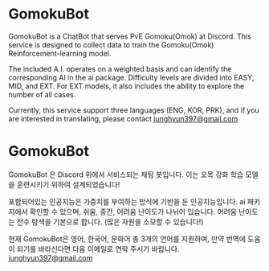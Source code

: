 # GomokuBot
 GomokuBot is a ChatBot that serves PvE Gomoku(Omok) at Discord. This service is designed to collect data to train the Gomoku(Omok) Reinforcement-learning model.

 The included A.I. operates on a weighted basis and can identify the corresponding AI in the ai package. Difficulty levels are divided into EASY, MID, and EXT. For EXT models, it also includes the ability to explore the number of all cases.

 Currently, this service support three languages (ENG, KOR, PRK), and if you are interested in translating, please contact junghyun397@gmail.com
 
# GomokuBot
 GomokuBot 은 Discord 위에서 서비스되는 채팅 봇입니다. 이는 오목 강화 학습 모델을 훈련시키기 위하여 설계되었습니다! 

 포함되어있는 인공지능은 가중치를 부여하는 방식에 기반을 둔 인공지능입니다. ai 패키지에서 확인할 수 있으며, 쉬움, 중간, 어려움 난이도가 나뉘어 있습니다. 어려움 난이도는 전수 탐색을 기본으로 합니다. (많은 자원을 소모할 수 있습니다!) 

 현재 GomokuBot은 영어, 한국어, 문화어 총 3개의 언어를 지원하며, 만약 번역에 도움이 되기를 바라신다면 다음 이메일로 연락 주시기 바랍니다. junghyun397@gmail.com

